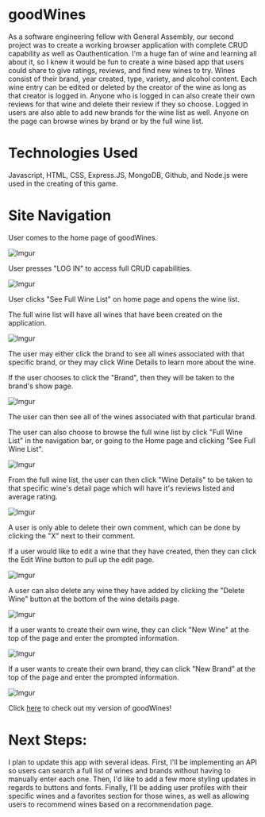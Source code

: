 <h1>goodWines</h1>

As a software engineering fellow with General Assembly, our second project was to create a working browser application with complete CRUD capability as well as Oauthentication. I'm a huge fan of wine and learning all about it, so I knew it would be fun to create a wine based app that users could share to give ratings, reviews, and find new wines to try. Wines consist of their brand, year created, type, variety, and alcohol content. Each wine entry can be edited or deleted by the creator of the wine as long as that creator is logged in. Anyone who is logged in can also create their own reviews for that wine and delete their review if they so choose. Logged in users are also able to add new brands for the wine list as well. Anyone on the page can browse wines by brand or by the full wine list.

<h1>Technologies Used</h1>

Javascript, HTML, CSS, Express.JS, MongoDB, Github, and Node.js were used in the creating of this game.

<h1>Site Navigation</h1>

User comes to the home page of goodWines.

![Imgur](https://i.imgur.com/0PyvUjX.jpg)

User presses "LOG IN" to access full CRUD capabilities.

![Imgur](https://i.imgur.com/fvKD1mq.png)

User clicks "See Full Wine List" on home page and opens the wine list.

The full wine list will have all wines that have been created on the application.

![Imgur](https://i.imgur.com/82gTfHc.png)

The user may either click the brand to see all wines associated with that specific brand, or they may click Wine Details to learn more about the wine.

If the user chooses to click the "Brand", then they will be taken to the brand's show page.

![Imgur](https://i.imgur.com/4bnz3Xv.png)

The user can then see all of the wines associated with that particular brand. 

The user can also choose to browse the full wine list by click "Full Wine List" in the navigation bar, or going to the Home page and clicking "See Full Wine List".

![Imgur](https://i.imgur.com/xTcnznp.png)

From the full wine list, the user can then click "Wine Details" to be taken to that specific wine's detail page which will have it's reviews listed and average rating.

![Imgur](https://i.imgur.com/CjAATTA.png)
    
A user is only able to delete their own comment, which can be done by clicking the "X" next to their comment.

If a user would like to edit a wine that they have created, then they can click the Edit Wine button to pull up the edit page.

![Imgur](https://i.imgur.com/vQayIKJ.png)

A user can also delete any wine they have added by clicking the "Delete Wine" button at the bottom of the wine details page.

![Imgur](https://i.imgur.com/xRTQfyM.png)

If a user wants to create their own wine, they can click "New Wine" at the top of the page and enter the prompted information.

![Imgur](https://i.imgur.com/UG1nqi4.png)

If a user wants to create their own brand, they can click "New Brand" at the top of the page and enter the prompted information.

![Imgur](https://i.imgur.com/xJcCSGG.png)

Click <a href="https://goodwines-9bf6c962c400.herokuapp.com/">here</a> to check out my version of goodWines!
<h1>Next Steps:</h1>

I plan to update this app with several ideas. First, I'll be implementing an API so users can search a full list of wines and brands without having to manually enter each one. Then, I'd like to add a few more styling updates in regards to buttons and fonts. Finally, I'll be adding user profiles with their specific wines and a favorites section for those wines, as well as allowing users to recommend wines based on a recommendation page.